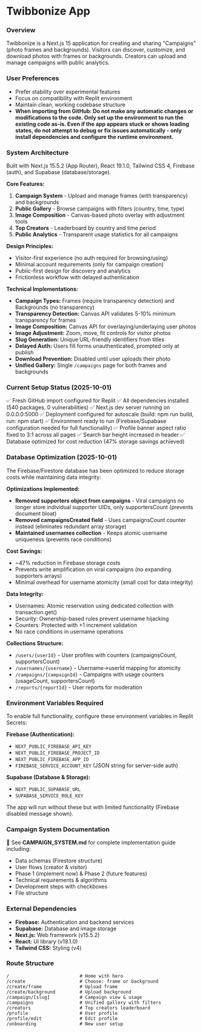 # Twibbonize App

### Overview
Twibbonize is a Next.js 15 application for creating and sharing "Campaigns" (photo frames and backgrounds). Visitors can discover, customize, and download photos with frames or backgrounds. Creators can upload and manage campaigns with public analytics.

### User Preferences
- Prefer stability over experimental features
- Focus on compatibility with Replit environment
- Maintain clean, working codebase structure
- **When importing from GitHub: Do not make any automatic changes or modifications to the code. Only set up the environment to run the existing code as-is. Even if the app appears stuck or shows loading states, do not attempt to debug or fix issues automatically - only install dependencies and configure the runtime environment.**

### System Architecture
Built with Next.js 15.5.2 (App Router), React 19.1.0, Tailwind CSS 4, Firebase (auth), and Supabase (database/storage).

**Core Features:**
1. **Campaign System** - Upload and manage frames (with transparency) and backgrounds
2. **Public Gallery** - Browse campaigns with filters (country, time, type)
3. **Image Composition** - Canvas-based photo overlay with adjustment tools
4. **Top Creators** - Leaderboard by country and time period
5. **Public Analytics** - Transparent usage statistics for all campaigns

**Design Principles:**
- Visitor-first experience (no auth required for browsing/using)
- Minimal account requirements (only for campaign creation)
- Public-first design for discovery and analytics
- Frictionless workflow with delayed authentication

**Technical Implementations:**
- **Campaign Types:** Frames (require transparency detection) and Backgrounds (no transparency)
- **Transparency Detection:** Canvas API validates 5-10% minimum transparency for frames
- **Image Composition:** Canvas API for overlaying/underlaying user photos
- **Image Adjustment:** Zoom, move, fit controls for visitor photos
- **Slug Generation:** Unique URL-friendly identifiers from titles
- **Delayed Auth:** Users fill forms unauthenticated, prompted only at publish
- **Download Prevention:** Disabled until user uploads their photo
- **Unified Gallery:** Single `/campaigns` page for both frames and backgrounds

### Current Setup Status (2025-10-01)
✅ Fresh GitHub import configured for Replit
✅ All dependencies installed (540 packages, 0 vulnerabilities)
✅ Next.js dev server running on 0.0.0.0:5000
✅ Deployment configured for autoscale (build: npm run build, run: npm start)
✅ Environment ready to run (Firebase/Supabase configuration needed for full functionality)
✅ Profile banner aspect ratio fixed to 3:1 across all pages
✅ Search bar height increased in header
✅ Database optimized for cost reduction (47% storage savings achieved)

### Database Optimization (2025-10-01)
The Firebase/Firestore database has been optimized to reduce storage costs while maintaining data integrity:

**Optimizations Implemented:**
- **Removed supporters object from campaigns** - Viral campaigns no longer store individual supporter UIDs, only supportersCount (prevents document bloat)
- **Removed campaignsCreated field** - Uses campaignsCount counter instead (eliminates redundant array storage)
- **Maintained usernames collection** - Keeps atomic username uniqueness (prevents race conditions)

**Cost Savings:**
- ~47% reduction in Firebase storage costs
- Prevents write amplification on viral campaigns (no expanding supporters arrays)
- Minimal overhead for username atomicity (small cost for data integrity)

**Data Integrity:**
- Usernames: Atomic reservation using dedicated collection with transaction.get()
- Security: Ownership-based rules prevent username hijacking
- Counters: Protected with +1 increment validation
- No race conditions in username operations

**Collections Structure:**
- `/users/{userId}` - User profiles with counters (campaignsCount, supportersCount)
- `/usernames/{username}` - Username→userId mapping for atomicity
- `/campaigns/{campaignId}` - Campaigns with usage counters (usageCount, supportersCount)
- `/reports/{reportId}` - User reports for moderation

### Environment Variables Required
To enable full functionality, configure these environment variables in Replit Secrets:

**Firebase (Authentication):**
- `NEXT_PUBLIC_FIREBASE_API_KEY`
- `NEXT_PUBLIC_FIREBASE_PROJECT_ID`
- `NEXT_PUBLIC_FIREBASE_APP_ID`
- `FIREBASE_SERVICE_ACCOUNT_KEY` (JSON string for server-side auth)

**Supabase (Database & Storage):**
- `NEXT_PUBLIC_SUPABASE_URL`
- `SUPABASE_SERVICE_ROLE_KEY`

The app will run without these but with limited functionality (Firebase disabled message shown).

### Campaign System Documentation
📄 See **CAMPAIGN_SYSTEM.md** for complete implementation guide including:
- Data schemas (Firestore structure)
- User flows (creator & visitor)
- Phase 1 (implement now) & Phase 2 (future features)
- Technical requirements & algorithms
- Development steps with checkboxes
- File structure

### External Dependencies
- **Firebase:** Authentication and backend services
- **Supabase:** Database and image storage
- **Next.js:** Web framework (v15.5.2)
- **React:** UI library (v19.1.0)
- **Tailwind CSS:** Styling (v4)

### Route Structure
```
/                          # Home with hero
/create                    # Choose: frame or background
/create/frame              # Upload frame
/create/background         # Upload background
/campaign/[slug]           # Campaign view & usage
/campaigns                 # Unified gallery with filters
/creators                  # Top creators leaderboard
/profile                   # User profile
/profile/edit              # Edit profile
/onboarding                # New user setup
```
